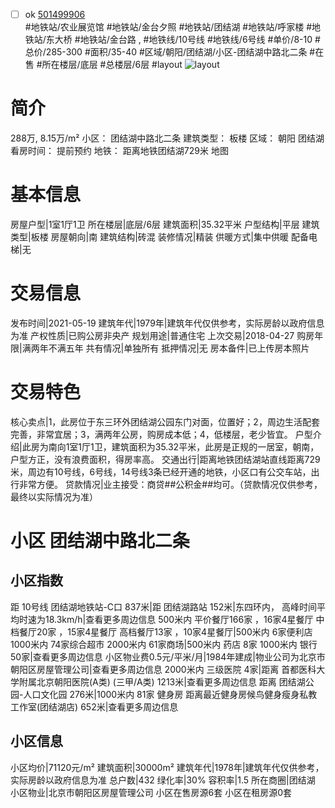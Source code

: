 - [ ] ok [501499906](https://bj.5i5j.com/ershoufang/501499906.html)  
 #地铁站/农业展览馆 #地铁站/金台夕照 #地铁站/团结湖 #地铁站/呼家楼 #地铁站/东大桥 #地铁站/金台路 ,  #地铁线/10号线 #地铁线/6号线
#单价/8-10 #总价/285-300 #面积/35-40   #区域/朝阳/团结湖/小区-团结湖中路北二条 #在售 #所在楼层/底层 #总楼层/6层 #layout 
![layout](http://image2a.5i5j.com/bdir/layout/123401.jpg_P5.jpg) 
# 简介 
 288万,  8.15万/m² 
小区： 团结湖中路北二条
建筑类型： 板楼
区域： 朝阳 团结湖
看房时间： 提前预约
地铁： 距离地铁团结湖729米 地图
# 基本信息 
 房屋户型|1室1厅1卫
所在楼层|底层/6层
建筑面积|35.32平米
户型结构|平层
建筑类型|板楼
房屋朝向|南
建筑结构|砖混
装修情况|精装
供暖方式|集中供暖
配备电梯|无
# 交易信息 
 发布时间|2021-05-19
建筑年代|1979年|建筑年代仅供参考，实际房龄以政府信息为准
产权性质|已购公房非央产
规划用途|普通住宅
上次交易|2018-04-27
购房年限|满两年不满五年
共有情况|单独所有
抵押情况|无
房本备件|已上传房本照片
# 交易特色 
 核心卖点|1，此房位于东三环外团结湖公园东门对面，位置好；2，周边生活配套完善，非常宜居；3，满两年公房，购房成本低；4，低楼层，老少皆宜。
户型介绍|此房为南向1室1厅1卫，建筑面积为35.32平米，此房是正规的一居室，朝南，户型方正，没有浪费面积，得房率高。
交通出行|距离地铁团结湖站直线距离729米，周边有10号线，6号线，14号线3条已经开通的地铁，小区口有公交车站，出行非常方便。
贷款情况|业主接受：商贷##公积金##均可。（贷款情况仅供参考，最终以实际情况为准）
# 小区 团结湖中路北二条
## 小区指数 
 距 10号线 团结湖地铁站-C口 837米|距 团结湖路站 152米|东四环内， 高峰时间平均时速为18.3km/h|查看更多周边信息
500米内 平价餐厅166家 ，16家4星餐厅
中档餐厅20家 ，15家4星餐厅
高档餐厅13家 ，10家4星餐厅|500米内 6家便利店
1000米内 74家综合超市
2000米内 61家商场|500米内 药店 8家
1000米内 银行 50家|查看更多周边信息
小区物业费0.5元/平米/月|1984年建成|物业公司为北京市朝阳区房屋管理公司|查看更多周边信息
2000米内 三级医院 4家|距离 首都医科大学附属北京朝阳医院(A类) (三甲/A类) 1213米|查看更多周边信息
距离 团结湖公园-人口文化园 276米|1000米内 81家 健身房
距离最近健身房候鸟健身瘦身私教工作室(团结湖店) 652米|查看更多周边信息
## 小区信息 
 小区均价|71120元/m²
建筑面积|30000m²
建筑年代|1978年|建筑年代仅供参考，实际房龄以政府信息为准
总户数|432
绿化率|30%
容积率|1.5
所在商圈|团结湖
小区物业|北京市朝阳区房屋管理公司
小区在售房源6套
小区在租房源0套

